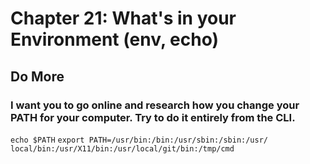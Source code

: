
# Chapter 21: What's in your Environment (env, echo)

## Do More

### I want you to go online and research how you change your PATH for your computer. Try to do it entirely from the CLI.
   
   `echo $PATH`
   `export PATH=/usr/bin:/bin:/usr/sbin:/sbin:/usr/ local/bin:/usr/X11/bin:/usr/local/git/bin:/tmp/cmd`
    
    
